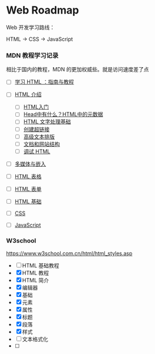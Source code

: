 # Web Roadmap



Web 开发学习路线：



HTML -> CSS -> JavaScript





### MDN  教程学习记录



相比于国内的教程，MDN 的更加权威些。就是访问速度差了点



- [ ] [学习 HTML ：指南与教程](https://developer.mozilla.org/zh-CN/docs/Learn/HTML)
- [ ] [HTML 介绍](https://developer.mozilla.org/zh-CN/docs/Learn/HTML/Introduction_to_HTML)
  - [ ] [HTML入门](https://developer.mozilla.org/zh-CN/docs/Learn/HTML/Introduction_to_HTML/Getting_started)
  - [ ] [Head中有什么？HTML中的元数据](https://developer.mozilla.org/zh-CN/docs/Learn/HTML/Introduction_to_HTML/The_head_metadata_in_HTML)
  - [ ] [HTML 文字处理基础 ](https://developer.mozilla.org/zh-CN/docs/Learn/HTML/Introduction_to_HTML/HTML_text_fundamentals)
  - [ ] [创建超链接](https://developer.mozilla.org/zh-CN/docs/Learn/HTML/Introduction_to_HTML/Creating_hyperlinks)
  - [ ] [高级文本排版](https://developer.mozilla.org/zh-CN/docs/Learn/HTML/Introduction_to_HTML/Advanced_text_formatting)
  - [ ] [文档和网站结构](https://developer.mozilla.org/zh-CN/docs/Learn/HTML/Introduction_to_HTML/Document_and_website_structure)
  - [ ] [调试 HTML](https://developer.mozilla.org/zh-CN/docs/Learn/HTML/Introduction_to_HTML/Debugging_HTML)
- [ ] [多媒体与嵌入](https://developer.mozilla.org/zh-CN/docs/Learn/HTML/Multimedia_and_embedding)
- [ ] [HTML 表格](https://developer.mozilla.org/zh-CN/docs/Learn/HTML/Tables)
- [ ] [HTML 表单](https://developer.mozilla.org/zh-CN/docs/Learn/HTML/Forms_and_buttons)
- [ ] [HTML 基础](https://developer.mozilla.org/zh-CN/docs/Learn/Getting_started_with_the_web/HTML_basics)
- [ ] [CSS ](https://developer.mozilla.org/zh-CN/docs/Learn/CSS)
- [ ] [JavaScript](https://developer.mozilla.org/zh-CN/docs/Learn/JavaScript) 



### W3school  

https://www.w3school.com.cn/html/html_styles.asp

- [ ] HTML 基础教程
- [x] HTML 教程
- [x] HTML 简介
- [x] 编辑器
- [x] 基础
- [x] 元素
- [x] 属性
- [x] 标题
- [x] 段落
- [x] 样式
- [ ] 文本格式化
- [ ] 

